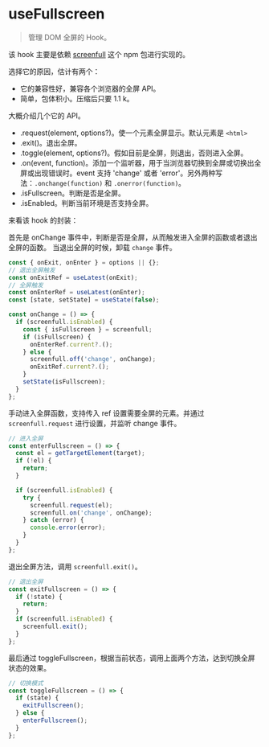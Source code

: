 # useFullscreen

> 管理 DOM 全屏的 Hook。

该 hook 主要是依赖 [screenfull](https://www.npmjs.com/package/screenfull) 这个 npm 包进行实现的。

选择它的原因，估计有两个：

- 它的兼容性好，兼容各个浏览器的全屏 API。
- 简单，包体积小。压缩后只要 1.1 k。

大概介绍几个它的 API。

- .request(element, options?)。使一个元素全屏显示。默认元素是 `<html>`
- .exit()。退出全屏。
- .toggle(element, options?)。假如目前是全屏，则退出，否则进入全屏。
- .on(event, function)。添加一个监听器，用于当浏览器切换到全屏或切换出全屏或出现错误时。event 支持 'change' 或者 'error'。另外两种写法：`.onchange(function)` 和 `.onerror(function)`。
- .isFullscreen。判断是否是全屏。
- .isEnabled。判断当前环境是否支持全屏。

来看该 hook 的封装：

首先是 onChange 事件中，判断是否是全屏，从而触发进入全屏的函数或者退出全屏的函数。
当退出全屏的时候，卸载 `change` 事件。

```ts
const { onExit, onEnter } = options || {};
// 退出全屏触发
const onExitRef = useLatest(onExit);
// 全屏触发
const onEnterRef = useLatest(onEnter);
const [state, setState] = useState(false);

const onChange = () => {
  if (screenfull.isEnabled) {
    const { isFullscreen } = screenfull;
    if (isFullscreen) {
      onEnterRef.current?.();
    } else {
      screenfull.off('change', onChange);
      onExitRef.current?.();
    }
    setState(isFullscreen);
  }
};
```

手动进入全屏函数，支持传入 ref 设置需要全屏的元素。并通过 `screenfull.request` 进行设置，并监听 change 事件。

```ts
// 进入全屏
const enterFullscreen = () => {
  const el = getTargetElement(target);
  if (!el) {
    return;
  }

  if (screenfull.isEnabled) {
    try {
      screenfull.request(el);
      screenfull.on('change', onChange);
    } catch (error) {
      console.error(error);
    }
  }
};
```

退出全屏方法，调用 `screenfull.exit()`。

```ts
// 退出全屏
const exitFullscreen = () => {
  if (!state) {
    return;
  }
  if (screenfull.isEnabled) {
    screenfull.exit();
  }
};
```

最后通过 toggleFullscreen，根据当前状态，调用上面两个方法，达到切换全屏状态的效果。

```ts
// 切换模式
const toggleFullscreen = () => {
  if (state) {
    exitFullscreen();
  } else {
    enterFullscreen();
  }
};
```
